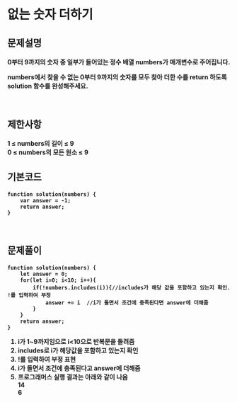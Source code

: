 #
<h1>없는 숫자 더하기


<h2>문제설명


<h4>0부터 9까지의 숫자 중 일부가 들어있는 정수 배열 numbers가 매개변수로 주어집니다. 

numbers에서 찾을 수 없는 0부터 9까지의 숫자를 모두 찾아 더한 수를 return 하도록 solution 함수를 완성해주세요.

<br>
<h2>제한사항


<h4>1 ≤ numbers의 길이 ≤ 9<br>
0 ≤ numbers의 모든 원소 ≤ 9<br력
numbers의 모든 원소는 서로 다릅니다.
드

<br>
<h2>기본코드


<h4>

    function solution(numbers) {
        var answer = -1;
        return answer;
    }

<br>
<h2>문제풀이


<h4>

    function solution(numbers) {
        let answer = 0;
        for(let i=0; i<10; i++){
            if(!numbers.includes(i)){//includes가 해당 값을 포함하고 있는지 확인. !를 입력하여 부정
                answer += i  //i가 돌면서 조건에 충족된다면 answer에 더해줌
            }
        }
        return answer;
    }
   
1. i가 1~9까지임으로 i<10으로 반복문을 돌려줌<br>
2. includes로 i가 해당값을 포함하고 있는지 확인<br>
3. !를 입력하여 부정 표현<br>
4. i가 돌면서 조건에 충족된다고 answer에 더해줌<br>
5. 프로그래머스 실행 결과는 아래와 같이 나옴
<br>14
<br>6